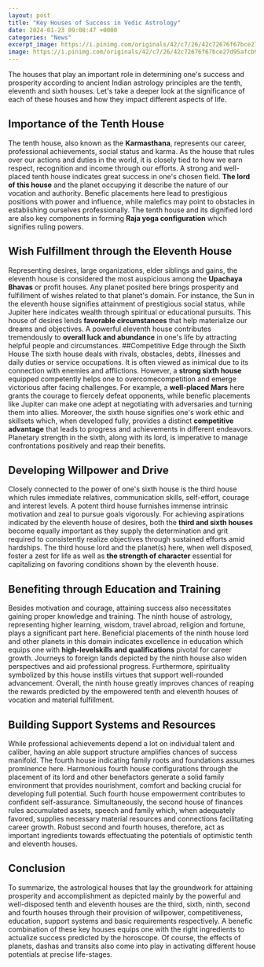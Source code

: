 ```yaml
---
layout: post
title: "Key Houses of Success in Vedic Astrology"
date: 2024-01-23 09:08:47 +0000
categories: "News"
excerpt_image: https://i.pinimg.com/originals/42/c7/26/42c72676f67bce27d95afcb9aa90839f.jpg
image: https://i.pinimg.com/originals/42/c7/26/42c72676f67bce27d95afcb9aa90839f.jpg
---
```


The houses that play an important role in determining one's success and prosperity according to ancient Indian astrology principles are the tenth, eleventh and sixth houses. Let's take a deeper look at the significance of each of these houses and how they impact different aspects of life. 
## Importance of the Tenth House 
The tenth house, also known as the **Karmasthana**, represents our career, professional achievements, social status and karma. As the house that rules over our actions and duties in the world, it is closely tied to how we earn respect, recognition and income through our efforts. A strong and well-placed tenth house indicates great success in one's chosen field. **The lord of this house** and the planet occupying it describe the nature of our vocation and authority. Benefic placements here lead to prestigious positions with power and influence, while malefics may point to obstacles in establishing ourselves professionally. The tenth house and its dignified lord are also key components in forming **Raja yoga configuration** which signifies ruling powers.
## Wish Fulfillment through the Eleventh House
Representing desires, large organizations, elder siblings and gains, the eleventh house is considered the most auspicious among the **Upachaya Bhavas** or profit houses. Any planet posited here brings prosperity and fulfillment of wishes related to that planet's domain. For instance, the Sun in the eleventh house signifies attainment of prestigious social status, while Jupiter here indicates wealth through spiritual or educational pursuits. This house of desires lends **favorable circumstances** that help materialize our dreams and objectives. A powerful eleventh house contributes tremendously to **overall luck and abundance** in one's life by attracting helpful people and circumstances.
##Competitive Edge through the Sixth House 
The sixth house deals with rivals, obstacles, debts, illnesses and daily duties or service occupations. It is often viewed as inimical due to its connection with enemies and afflictions. However, a **strong sixth house** equipped competently helps one to overcomecompetition and emerge victorious after facing challenges. For example, a **well-placed Mars** here grants the courage to fiercely defeat opponents, while benefic placements like Jupiter can make one adept at negotiating with adversaries and turning them into allies. Moreover, the sixth house signifies one's work ethic and skillsets which, when developed fully, provides a distinct **competitive advantage** that leads to progress and achievements in different endeavors. Planetary strength in the sixth, along with its lord, is imperative to manage confrontations positively and reap their benefits.
## Developing Willpower and Drive 
Closely connected to the power of one's sixth house is the third house which rules immediate relatives, communication skills, self-effort, courage and interest levels. A potent third house furnishes immense intrinsic motivation and zeal to pursue goals vigorously. For achieving aspirations indicated by the eleventh house of desires, both the **third and sixth houses** become equally important as they supply the determination and grit required to consistently realize objectives through sustained efforts amid hardships. The third house lord and the planet(s) here, when well disposed, foster a zest for life as well as **the strength of character** essential for capitalizing on favoring conditions shown by the eleventh house.
## Benefiting through Education and Training
Besides motivation and courage, attaining success also necessitates gaining proper knowledge and training. The ninth house of astrology, representing higher learning, wisdom, travel abroad, religion and fortune, plays a significant part here. Beneficial placements of the ninth house lord and other planets in this domain indicates excellence in education which equips one with **high-levelskills and qualifications** pivotal for career growth. Journeys to foreign lands depicted by the ninth house also widen perspectives and aid professional progress. Furthermore, spirituality symbolized by this house instills virtues that support well-rounded advancement. Overall, the ninth house greatly improves chances of reaping the rewards predicted by the empowered tenth and eleventh houses of vocation and material fulfillment.  
## Building Support Systems and Resources  
While professional achievements depend a lot on individual talent and caliber, having an able support structure amplifies chances of success manifold. The fourth house indicating family roots and foundations assumes prominence here. Harmonious fourth house configurations through the placement of its lord and other benefactors generate a solid family environment that provides nourishment, comfort and backing crucial for developing full potential. Such fourth house empowerment contributes to confident self-assurance. Simultaneously, the second house of finances rules accumulated assets, speech and family which, when adequately favored, supplies necessary material resources and connections facilitating career growth. Robust second and fourth houses, therefore, act as important ingredients towards effectuating the potentials of optimistic tenth and eleventh houses.
## Conclusion
To summarize, the astrological houses that lay the groundwork for attaining prosperity and accomplishment as depicted mainly by the powerful and well-disposed tenth and eleventh houses are the third, sixth, ninth, second and fourth houses through their provision of willpower, competitiveness, education, support systems and basic requirements respectively. A benefic combination of these key houses equips one with the right ingredients to actualize success predicted by the horoscope. Of course, the effects of planets, dashas and transits also come into play in activating different house potentials at precise life-stages.